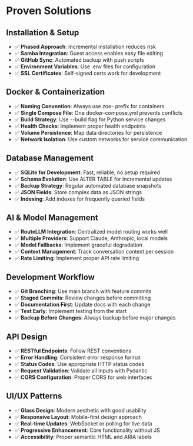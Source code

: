 # Proven Solutions

## Installation & Setup
- ✅ **Phased Approach**: Incremental installation reduces risk
- ✅ **Samba Integration**: Guest access enables easy file editing
- ✅ **GitHub Sync**: Automated backup with push scripts
- ✅ **Environment Variables**: Use .env files for configuration
- ✅ **SSL Certificates**: Self-signed certs work for development

## Docker & Containerization
- ✅ **Naming Convention**: Always use zoe- prefix for containers
- ✅ **Single Compose File**: One docker-compose.yml prevents conflicts
- ✅ **Build Strategy**: Use --build flag for Python service changes
- ✅ **Health Checks**: Implement proper health endpoints
- ✅ **Volume Persistence**: Map data directories for persistence
- ✅ **Network Isolation**: Use custom networks for service communication

## Database Management
- ✅ **SQLite for Development**: Fast, reliable, no setup required
- ✅ **Schema Evolution**: Use ALTER TABLE for incremental updates
- ✅ **Backup Strategy**: Regular automated database snapshots
- ✅ **JSON Fields**: Store complex data as JSON strings
- ✅ **Indexing**: Add indexes for frequently queried fields

## AI & Model Management
- ✅ **RouteLLM Integration**: Centralized model routing works well
- ✅ **Multiple Providers**: Support Claude, Anthropic, local models
- ✅ **Model Fallbacks**: Implement graceful degradation
- ✅ **Context Management**: Track conversation context per session
- ✅ **Rate Limiting**: Implement proper API rate limiting

## Development Workflow
- ✅ **Git Branching**: Use main branch with feature commits
- ✅ **Staged Commits**: Review changes before committing
- ✅ **Documentation First**: Update docs with each change
- ✅ **Test Early**: Implement testing from the start
- ✅ **Backup Before Changes**: Always backup before major changes

## API Design
- ✅ **RESTful Endpoints**: Follow REST conventions
- ✅ **Error Handling**: Consistent error response format
- ✅ **Status Codes**: Use appropriate HTTP status codes
- ✅ **Request Validation**: Validate all inputs with Pydantic
- ✅ **CORS Configuration**: Proper CORS for web interfaces

## UI/UX Patterns
- ✅ **Glass Design**: Modern aesthetic with good usability
- ✅ **Responsive Layout**: Mobile-first design approach
- ✅ **Real-time Updates**: WebSocket or polling for live data
- ✅ **Progressive Enhancement**: Core functionality without JS
- ✅ **Accessibility**: Proper semantic HTML and ARIA labels
